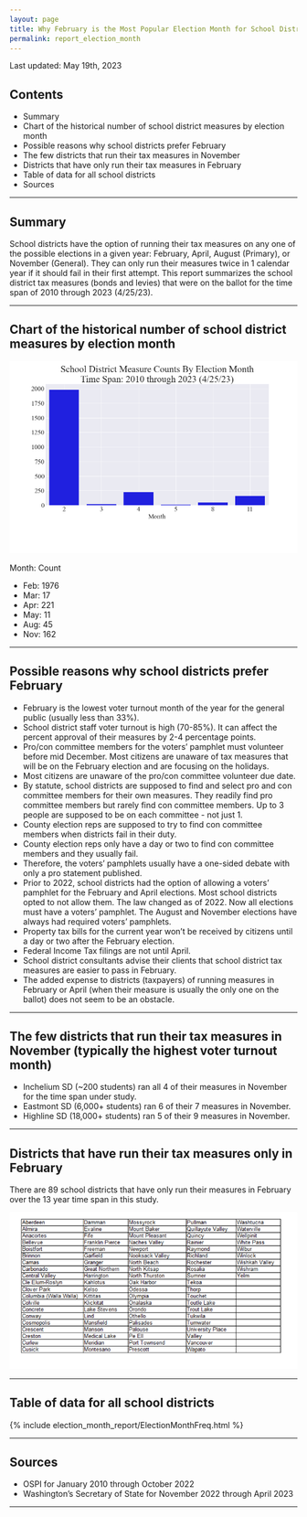 ```yaml
---
layout: page
title: Why February is the Most Popular Election Month for School District Tax Measures
permalink: report_election_month
---
```


Last updated: May 19th, 2023

## Contents
- Summary
- Chart of the historical number of school district measures by election month
- Possible reasons why school districts prefer February
- The few districts that run their tax measures in November
- Districts that have only run their tax measures in February
- Table of data for all school districts
- Sources

___

## Summary
School districts have the option of running their tax measures on any one of the possible elections in a given year: February, April, August (Primary), or November (General).
They can only run their measures twice in 1 calendar year if it should fail in their first attempt. 
This report summarizes the school district tax measures (bonds and levies) that were on the ballot for the time span of 2010 through 2023 (4/25/23).

___

## Chart of the historical number of school district measures by election month
![Bar chart of measure counts by month](pagesManual/ElectionMonthReport/ElectionMonthFreqSummary.png "Measure Counts")

Month: Count
- Feb: 1976
- Mar: 17
- Apr: 221
- May: 11
- Aug: 45
- Nov: 162

___

## Possible reasons why school districts prefer February
- February is the lowest voter turnout month of the year for the general public (usually less than 33%).
- School district staff voter turnout is high (70-85%). It can affect the percent approval of their measures by 2-4 percentage points.
- Pro/con committee members for the voters’ pamphlet must volunteer before mid December. Most citizens are unaware of tax measures that will be on the February election and are focusing on the holidays.
- Most citizens are unaware of the pro/con committee volunteer due date.
- By statute, school districts are supposed to find and select pro and con committee members for their own measures. They readily find pro committee members but rarely find con committee members. 
Up to 3 people are supposed to be on each committee - not just 1.
- County election reps are supposed to try to find con committee members when districts fail in their duty. 
- County election reps only have a day or two to find con committee members and they usually fail. 
- Therefore, the voters’ pamphlets usually have a one-sided debate with only a pro statement published.
- Prior to 2022, school districts had the option of allowing a voters’ pamphlet for the February and April elections. Most school districts opted to not allow them. The law changed as of 2022. 
Now all elections must have a voters’ pamphlet. The August and November elections have always had required voters’ pamphlets.
- Property tax bills for the current year won’t be received by citizens until a day or two after the February election.
- Federal Income Tax filings are not until April.
- School district consultants advise their clients that school district tax measures are easier to pass in February.
- The added expense to districts (taxpayers) of running measures in February or April (when their measure is usually the only one on the ballot) does not seem to be an obstacle.

___

## The few districts that run their tax measures in November (typically the highest voter turnout month)
- Inchelium SD (~200 students) ran all 4 of their measures in November for the time span under study.
- Eastmont SD (6,000+ students) ran 6 of their 7 measures in November.
- Highline SD (18,000+ students) ran 5 of their 9 measures in November.

___

## Districts that have run their tax measures only in February
There are 89 school districts that have only run their measures in February over the 13 year time span in this study.

![Table of districts that only has had Feb elections](pagesManual/ElectionMonthReport/FebOnlyDistricts.png "Feb Only Districts")

___

## Table of data for all school districts

{% include election_month_report/ElectionMonthFreq.html %}

___

## Sources
- OSPI for January 2010 through October 2022
- Washington’s Secretary of State for November 2022 through April 2023

___

